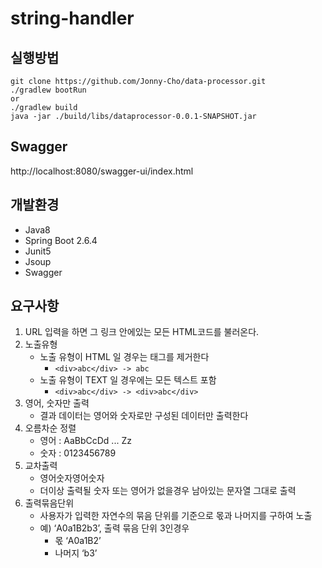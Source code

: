 # string-handler

## 실행방법

```
git clone https://github.com/Jonny-Cho/data-processor.git
./gradlew bootRun
or
./gradlew build
java -jar ./build/libs/dataprocessor-0.0.1-SNAPSHOT.jar
```

## Swagger
http://localhost:8080/swagger-ui/index.html

## 개발환경
* Java8
* Spring Boot 2.6.4
* Junit5
* Jsoup
* Swagger

## 요구사항

1. URL 입력을 하면 그 링크 안에있는 모든 HTML코드를 불러온다.
2. 노출유형
    * 노출 유형이 HTML 일 경우는 태그를 제거한다
        * `<div>abc</div> -> abc`
    * 노출 유형이 TEXT 일 경우에는 모든 텍스트 포함
        * `<div>abc</div> -> <div>abc</div>`
3. 영어, 숫자만 출력
    * 결과 데이터는 영어와 숫자로만 구성된 데이터만 출력한다
4. 오름차순 정렬
    * 영어 : AaBbCcDd ... Zz
    * 숫자 : 0123456789
5. 교차출력
    * 영어숫자영어숫자
    * 더이상 출력될 숫자 또는 영어가 없을경우 남아있는 문자열 그대로 출력
6. 출력묶음단위
    * 사용자가 입력한 자연수의 묶음 단위를 기준으로 몫과 나머지를 구하여 노출
    * 예) ‘A0a1B2b3’, 출력 묶음 단위 3인경우
        * 몫 ‘A0a1B2’
        * 나머지 ‘b3’
    

